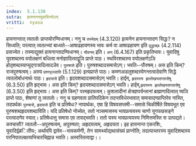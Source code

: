 ```yaml
---
index:  5.1.130
sutra:  हायनान्तयुवादिभ्योऽण्
vritti:  nyasa
---
```


हायनान्तात् त्वतलोः प्राप्तयोरण्विधानम्। ननु च `तस्येदम्` (4.3.120) इत्यनेन हायनान्तादण सिद्धः? न सिध्यति; परत्वात् त्वतल्भ्यां बाध्यते--आषाढहायणस्य भावः कर्म वा आषाढहायण इति `वृद्धाच्छः` (4.2.114) प्रसज्येत। तस्माद्युक्तं हायनान्तादण्विधानम्। `यौवनम्` इति। `अन्` (6.4.167) इति प्रकृतिभावः। युवादिषु युवशब्दस्य वयोलक्षणं बधित्वा मनोज्ञादित्वाद्वुञि प्राप्ते पाठः। स्थविरशब्दस्य वयोलक्षणेऽञि होतृशब्दस्याप्युद्गात्रादित्वादञेव।
`पुरुषासे` इति। पुरुषशब्दादसमासेऽण्। भवति--पौरुषम्। अस इति किम्? राजपुरुषत्वम्। अस्य `प्राणभृज्जाति` (5.1.129) इत्यप्राप्ते पाठः। कमणअडलुशब्दस्येगन्तत्वादेवाणि सिद्धे त्वतलोर्बाधनार्थः पाठः। `हृदयासे` इति। हृदयशब्दादसमासेऽण् भवति। हार्द्दम्, `हृदयस्य हृल्लेखयदण्लासेषु` (6.3.50) इति हृद्भावः। अस इति किम्? हृदयशब्दादसमासेऽण् भवति। हार्द्दम्,`हृदयस्य हृल्लेखयदण्लासेषु` (6.3.50) इति हृद्भावः। अस इति किम्? परमहृदयत्वम्। कुशलादीनां क्षेत्रज्ञपर्यन्तानां ब्राह्मणादित्वात् ष्यञि प्राप्ते पाठः, शेषाणां तु त्वतलोः। ननु च ग्रहणवता प्रातिपदिकेन तदन्तविधेरभावात् समासादण्प्राप्तिरेव नास्ति, तदपर्थकः `पुरुषासे`, `हृदयासे` इति च प्रतिषेधः? नापार्थकः, एषा हि विषयसप्तमी--समासे चिकीर्षिते विषयभूत एव पुरुषशब्दहृदयशब्दाविति। यदि प्रतिषेधो नोच्येत, ततो नञ्समासस्य भावप्रत्ययस्य चाणो युगपत्प्रसङ्गे परत्वादणेव स्यात्। प्रतिषेधात्तु समास एव तावद्भवति। ततो यस्य भावप्रत्ययस्य निमित्तमस्ति स उत्पद्यते। कश्चासौ? त्वतलौ--अपुरुषत्वम्, अपुरुषता; अहृदयत्वम्, अहृदयता। इह हायनान्त एकरशिः, युवादिर्द्व#ितीयः; अर्थावपि द्वावेव--भावकर्मणी, तेन सामर्थ्याद्यथासंख्यं प्राप्नोति; तदल्पाच्तरस्य युवादिशब्दस्य परनिपातलक्षव्यभिचारचिह्नान्न भवति। अस्वरितत्वाद्वा।।

